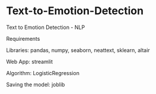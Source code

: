 # Text-to-Emotion-Detection
Text to Emotion Detection - NLP

Requirements 

Libraries: pandas, numpy, seaborn, neattext, sklearn, altair 

Web App: streamlit

Algorithm: LogisticRegression

Saving the model: joblib

